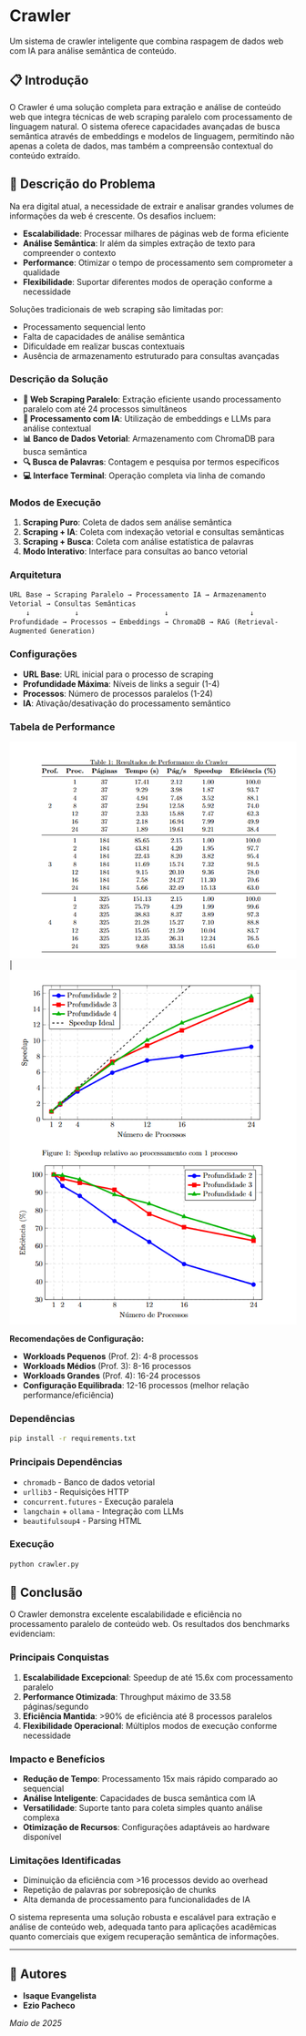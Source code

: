 # Crawler

Um sistema de crawler inteligente que combina raspagem de dados web com IA para análise semântica de conteúdo.

## 📋 Introdução

O Crawler é uma solução completa para extração e análise de conteúdo web que integra técnicas de web scraping paralelo com processamento de linguagem natural. O sistema oferece capacidades avançadas de busca semântica através de embeddings e modelos de linguagem, permitindo não apenas a coleta de dados, mas também a compreensão contextual do conteúdo extraído.

## 🎯 Descrição do Problema

Na era digital atual, a necessidade de extrair e analisar grandes volumes de informações da web é crescente. Os desafios incluem:

- **Escalabilidade**: Processar milhares de páginas web de forma eficiente
- **Análise Semântica**: Ir além da simples extração de texto para compreender o contexto
- **Performance**: Otimizar o tempo de processamento sem comprometer a qualidade
- **Flexibilidade**: Suportar diferentes modos de operação conforme a necessidade

Soluções tradicionais de web scraping são limitadas por:
- Processamento sequencial lento
- Falta de capacidades de análise semântica
- Dificuldade em realizar buscas contextuais
- Ausência de armazenamento estruturado para consultas avançadas


### Descrição da Solução

- **🔄 Web Scraping Paralelo**: Extração eficiente usando processamento paralelo com até 24 processos simultâneos
- **🧠 Processamento com IA**: Utilização de embeddings e LLMs para análise contextual
- **📊 Banco de Dados Vetorial**: Armazenamento com ChromaDB para busca semântica
- **🔍 Busca de Palavras**: Contagem e pesquisa por termos específicos
- **💻 Interface Terminal**: Operação completa via linha de comando

### Modos de Execução

1. **Scraping Puro**: Coleta de dados sem análise semântica
2. **Scraping + IA**: Coleta com indexação vetorial e consultas semânticas
3. **Scraping + Busca**: Coleta com análise estatística de palavras
4. **Modo Interativo**: Interface para consultas ao banco vetorial

### Arquitetura

```
URL Base → Scraping Paralelo → Processamento IA → Armazenamento Vetorial → Consultas Semânticas
    ↓           ↓                     ↓                    ↓
Profundidade → Processos → Embeddings → ChromaDB → RAG (Retrieval-Augmented Generation)
```

### Configurações

- **URL Base**: URL inicial para o processo de scraping
- **Profundidade Máxima**: Níveis de links a seguir (1-4)
- **Processos**: Número de processos paralelos (1-24)
- **IA**: Ativação/desativação do processamento semântico


### Tabela de Performance
![alt text](image.png)
|![alt text](image-1.png)


**Recomendações de Configuração:**
- **Workloads Pequenos** (Prof. 2): 4-8 processos
- **Workloads Médios** (Prof. 3): 8-16 processos  
- **Workloads Grandes** (Prof. 4): 16-24 processos
- **Configuração Equilibrada**: 12-16 processos (melhor relação performance/eficiência)

### Dependências

```bash
pip install -r requirements.txt
```

### Principais Dependências

- `chromadb` - Banco de dados vetorial
- `urllib3` - Requisições HTTP
- `concurrent.futures` - Execução paralela
- `langchain` + `ollama` - Integração com LLMs
- `beautifulsoup4` - Parsing HTML

### Execução

```bash
python crawler.py
```

## 🎯 Conclusão

O Crawler demonstra excelente escalabilidade e eficiência no processamento paralelo de conteúdo web. Os resultados dos benchmarks evidenciam:

### Principais Conquistas

1. **Escalabilidade Excepcional**: Speedup de até 15.6x com processamento paralelo
2. **Performance Otimizada**: Throughput máximo de 33.58 páginas/segundo
3. **Eficiência Mantida**: >90% de eficiência até 8 processos paralelos
4. **Flexibilidade Operacional**: Múltiplos modos de execução conforme necessidade

### Impacto e Benefícios

- **Redução de Tempo**: Processamento 15x mais rápido comparado ao sequencial
- **Análise Inteligente**: Capacidades de busca semântica com IA
- **Versatilidade**: Suporte tanto para coleta simples quanto análise complexa
- **Otimização de Recursos**: Configurações adaptáveis ao hardware disponível

### Limitações Identificadas

- Diminuição da eficiência com >16 processos devido ao overhead
- Repetição de palavras por sobreposição de chunks
- Alta demanda de processamento para funcionalidades de IA

O sistema representa uma solução robusta e escalável para extração e análise de conteúdo web, adequada tanto para aplicações acadêmicas quanto comerciais que exigem recuperação semântica de informações.

---

## 👥 Autores

- **Isaque Evangelista**
- **Ezio Pacheco**

*Maio de 2025*